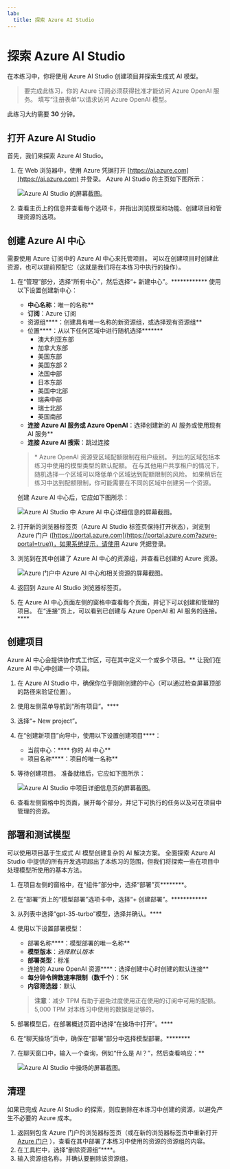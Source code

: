 ```yaml
---
lab:
  title: 探索 Azure AI Studio
---
```


# 探索 Azure AI Studio

在本练习中，你将使用 Azure AI Studio 创建项目并探索生成式 AI 模型。

> 要完成此练习，你的 Azure 订阅必须获得批准才能访问 Azure OpenAI 服务。 填写“注册表单”以请求访问 Azure OpenAI 模型。[](https://learn.microsoft.com/legal/cognitive-services/openai/limited-access)

此练习大约需要 **30** 分钟。

## 打开 Azure AI Studio

首先，我们来探索 Azure AI Studio。

1. 在 Web 浏览器中，使用 Azure 凭据打开 [https://ai.azure.com](https://ai.azure.com) 并登录。 Azure AI Studio 的主页如下图所示：

    ![Azure AI Studio 的屏幕截图。](./media/azure-ai-studio-home.png)

1. 查看主页上的信息并查看每个选项卡，并指出浏览模型和功能、创建项目和管理资源的选项。

## 创建 Azure AI 中心

需要使用 Azure 订阅中的 Azure AI 中心来托管项目。 可以在创建项目时创建此资源，也可以提前预配它（这就是我们将在本练习中执行的操作）。

1. 在“管理”部分，选择“所有中心”，然后选择“+ 新建中心”。************ 使用以下设置创建新中心：
    - **中心名称**：唯一的名称**
    - **订阅**：Azure 订阅
    - 资源组****：创建具有唯一名称的新资源组，或选择现有资源组**
    - 位置****：从以下任何区域中进行随机选择******\*
        - 澳大利亚东部
        - 加拿大东部
        - 美国东部
        - 美国东部 2
        - 法国中部
        - 日本东部
        - 美国中北部
        - 瑞典中部
        - 瑞士北部
        - 英国南部
    - **连接 Azure AI 服务或 Azure OpenAI**：选择创建新的 AI 服务或使用现有 AI 服务**
    - **连接 Azure AI 搜索**：跳过连接

    > \* Azure OpenAI 资源受区域配额限制在租户级别。 列出的区域包括本练习中使用的模型类型的默认配额。 在与其他用户共享租户的情况下，随机选择一个区域可以降低单个区域达到配额限制的风险。 如果稍后在练习中达到配额限制，你可能需要在不同的区域中创建另一个资源。

    创建 Azure AI 中心后，它应如下图所示：

    ![Azure AI Studio 中 Azure AI 中心详细信息的屏幕截图。](./media/azure-ai-resource.png)

1. 打开新的浏览器标签页（Azure AI Studio 标签页保持打开状态），浏览到 Azure 门户 ([https://portal.azure.com](https://portal.azure.com?azure-portal=true))，如果系统提示，请使用 Azure 凭据登录。
1. 浏览到在其中创建了 Azure AI 中心的资源组，并查看已创建的 Azure 资源。

    ![Azure 门户中 Azure AI 中心和相关资源的屏幕截图。](./media/azure-portal.png)

1. 返回到 Azure AI Studio 浏览器标签页。
1. 在 Azure AI 中心页面左侧的窗格中查看每个页面，并记下可以创建和管理的项目。 在“连接”页上，可以看到已创建与 Azure OpenAI 和 AI 服务的连接。****

## 创建项目

Azure AI 中心会提供协作式工作区，可在其中定义一个或多个项目。** 让我们在 Azure AI 中心中创建一个项目。

1. 在 Azure AI Studio 中，确保你位于刚刚创建的中心（可以通过检查屏幕顶部的路径来验证位置）。
1. 使用左侧菜单导航到“所有项目”。****
1. 选择“+ New project”。
1. 在“创建新项目”向导中，使用以下设置创建项目****：
    - 当前中心：**** 你的 AI 中心**
    - 项目名称****：项目的唯一名称**
1. 等待创建项目。 准备就绪后，它应如下图所示：

    ![Azure AI Studio 中项目详细信息页的屏幕截图。](./media/azure-ai-project.png)

1. 查看左侧窗格中的页面，展开每个部分，并记下可执行的任务以及可在项目中管理的资源。

## 部署和测试模型

可以使用项目基于生成式 AI 模型创建复杂的 AI 解决方案。 全面探索 Azure AI Studio 中提供的所有开发选项超出了本练习的范围，但我们将探索一些在项目中处理模型所使用的基本方法。

1. 在项目左侧的窗格中，在“组件”部分中，选择“部署”页********。
1. 在“部署”页上的“模型部署”选项卡中，选择“+ 创建部署”。************
1. 从列表中选择“gpt-35-turbo”模型，选择并确认。****
1. 使用以下设置部署模型：
    - 部署名称****：模型部署的唯一名称**
    - **模型版本**：*选择默认版本*
    - **部署类型**：标准
    - 连接的 Azure OpenAI 资源****：选择创建中心时创建的默认连接**
    - **每分钟令牌数速率限制（数千个）**：5K
    - **内容筛选器**：默认

    > **注意**：减少 TPM 有助于避免过度使用正在使用的订阅中可用的配额。 5,000 TPM 对本练习中使用的数据是足够的。

1. 部署模型后，在部署概述页面中选择“在操场中打开”。****
1. 在“聊天操场”页中，确保在“部署”部分中选择模型部署。********
1. 在聊天窗口中，输入一个查询，例如“什么是 AI？”，然后查看响应：**

    ![Azure AI Studio 中操场的屏幕截图。](./media/playground.png)

## 清理

如果已完成 Azure AI Studio 的探索，则应删除在本练习中创建的资源，以避免产生不必要的 Azure 成本。

1. 返回到包含 Azure 门户的浏览器标签页（或在新的浏览器标签页中重新打开 [Azure 门户](https://portal.azure.com?azure-portal=true) ），查看在其中部署了本练习中使用的资源的资源组的内容。
1. 在工具栏中，选择“删除资源组”****。
1. 输入资源组名称，并确认要删除该资源组。
